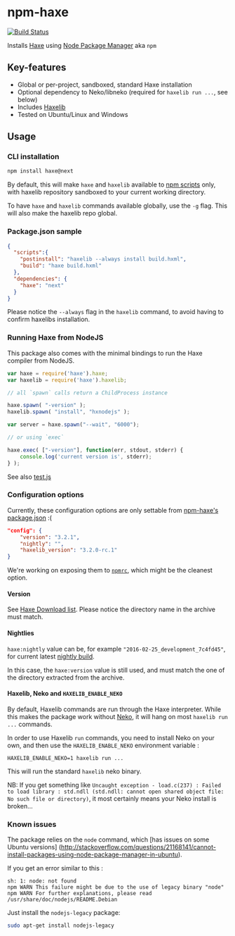 # npm-haxe 
[![Build Status](https://travis-ci.org/clemos/npm-haxe.svg?branch=master)](https://travis-ci.org/clemos/npm-haxe)

Installs [Haxe](http://haxe.org) using [Node Package Manager](https://www.npmjs.com/) aka `npm` 

## Key-features

* Global or per-project, sandboxed, standard Haxe installation
* Optional dependency to Neko/libneko (required for `haxelib run ...`, see below)
* Includes [Haxelib](http://lib.haxe.org/)
* Tested on Ubuntu/Linux and Windows

## Usage

### CLI installation

```bash
npm install haxe@next
```

By default, this will make `haxe` and `haxelib` available to [npm scripts](https://docs.npmjs.com/misc/scripts) only,
with haxelib repository sandboxed to your current working directory.

To have `haxe` and `haxelib` commands available globally, use the `-g` flag.
This will also make the haxelib repo global.

### Package.json sample

```json
{
  "scripts":{
    "postinstall": "haxelib --always install build.hxml",
    "build": "haxe build.hxml"
  },
  "dependencies": {
    "haxe": "next"
  }
}
```

Please notice the `--always` flag in the `haxelib` command, to avoid having to confirm haxelibs installation.

### Running Haxe from NodeJS

This package also comes with the minimal bindings to run the Haxe compiler from NodeJS.


```js
var haxe = require('haxe').haxe;
var haxelib = require('haxe').haxelib;

// all `spawn` calls return a ChildProcess instance

haxe.spawn( "-version" );
haxelib.spawn( "install", "hxnodejs" );

var server = haxe.spawn("--wait", "6000");

// or using `exec`

haxe.exec( ["-version"], function(err, stdout, stderr) {
    console.log('current version is', stderr);
} );

```

See also [test.js](https://github.com/clemos/npm-haxe/blob/master/test.js)

### Configuration options

Currently, these configuration options are only settable from [npm-haxe's package.json](https://github.com/clemos/npm-haxe/blob/master/package.json#L24) :(

```json
"config": {
    "version": "3.2.1",
    "nightly": "",
    "haxelib_version": "3.2.0-rc.1"
}
```

We're working on exposing them to [`npmrc`](https://docs.npmjs.com/files/npmrc), which might be the cleanest option.

#### Version

See [Haxe Download list](http://haxe.org/download/list/).
Please notice the directory name in the archive must match.

#### Nightlies

`haxe:nightly` value can be, for example `"2016-02-25_development_7c4fd45"`, 
for current latest [nightly build](http://hxbuilds.s3-website-us-east-1.amazonaws.com/builds/haxe/index.html).

In this case, the `haxe:version` value is still used, and must match the one of the directory extracted from the archive.

#### Haxelib, Neko and `HAXELIB_ENABLE_NEKO`

By default, Haxelib commands are run through the Haxe interpreter. While this makes the package 
work without [Neko](http://nekovm.org), it will hang on most `haxelib run ...` commands.

In order to use Haxelib `run` commands, you need to install Neko on your own, 
and then use the `HAXELIB_ENABLE_NEKO` environment variable : 
```
HAXELIB_ENABLE_NEKO=1 haxelib run ...
```
This will run the standard `haxelib` neko binary.

NB: If you get something like `Uncaught exception - load.c(237) : Failed to load library : std.ndll (std.ndll: cannot open shared object file: No such file or directory)`, it most certainly means your Neko install is broken...

### Known issues

The package relies on the `node` command, which [has issues on some Ubuntu versions] (http://stackoverflow.com/questions/21168141/cannot-install-packages-using-node-package-manager-in-ubuntu).

If you get an error similar to this :
```
sh: 1: node: not found
npm WARN This failure might be due to the use of legacy binary "node"
npm WARN For further explanations, please read /usr/share/doc/nodejs/README.Debian
```
Just install the `nodejs-legacy` package:
```bash
sudo apt-get install nodejs-legacy
```

